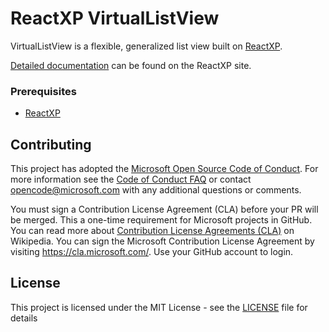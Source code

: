 # ReactXP VirtualListView
VirtualListView is a flexible, generalized list view built on [ReactXP](https://microsoft.github.io/reactxp/).

[Detailed documentation](https://microsoft.github.io/reactxp/docs/extensions/virtuallistview.html) can be found on the ReactXP site.

### Prerequisites
* [ReactXP](https://microsoft.github.io/reactxp/)

## Contributing

This project has adopted the [Microsoft Open Source Code of Conduct](https://opensource.microsoft.com/codeofconduct/). For more information see the [Code of Conduct FAQ](https://opensource.microsoft.com/codeofconduct/faq/) or contact [opencode@microsoft.com](mailto:opencode@microsoft.com) with any additional questions or comments. 

You must sign a Contribution License Agreement (CLA) before your PR will be merged. This a one-time requirement for Microsoft projects in GitHub. You can read more about [Contribution License Agreements (CLA)](https://en.wikipedia.org/wiki/Contributor_License_Agreement) on Wikipedia. You can sign the Microsoft Contribution License Agreement by visiting https://cla.microsoft.com/. Use your GitHub account to login.

## License
This project is licensed under the MIT License - see the [LICENSE](LICENSE) file for details
